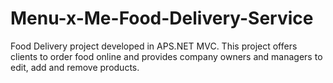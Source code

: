# Menu-x-Me-Food-Delivery-Service
Food Delivery project developed in APS.NET MVC. This project offers clients to order food online and provides company owners and managers to edit, add and remove products. 
